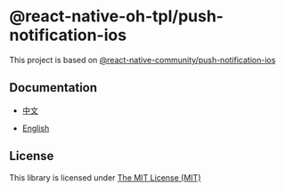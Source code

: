 # @react-native-oh-tpl/push-notification-ios

This project is based on [@react-native-community/push-notification-ios](https://github.com/react-native-push-notification/ios)

## Documentation

- [中文](https://gitee.com/react-native-oh-library/usage-docs/blob/master/zh-cn/react-native-community-push-notification-ios.md)

- [English](https://gitee.com/react-native-oh-library/usage-docs/blob/master/en/react-native-community-push-notification-ios.md)

## License

This library is licensed under [The MIT License (MIT)](https://github.com/react-native-push-notification/ios/blob/master/LICENSE)